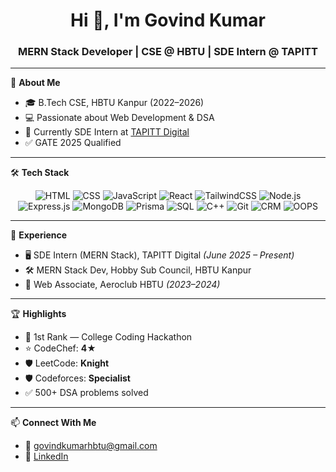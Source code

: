 <h1 align="center">Hi 👋, I'm Govind Kumar</h1>
<h3 align="center">MERN Stack Developer | CSE @ HBTU | SDE Intern @ TAPITT</h3>

---

🚀 **About Me**

- 🎓 B.Tech CSE, HBTU Kanpur (2022–2026)  
- 💻 Passionate about Web Development & DSA  
- 🔭 Currently SDE Intern at [TAPITT Digital](https://github.com/tapittdigital)  
- ✅ GATE 2025 Qualified  

---

🛠️ **Tech Stack**

<p align="center">
  <!-- Web Tech -->
  <img src="https://img.shields.io/badge/HTML5-E34F26?style=for-the-badge&logo=html5&logoColor=white" alt="HTML" />
  <img src="https://img.shields.io/badge/CSS3-1572B6?style=for-the-badge&logo=css3&logoColor=white" alt="CSS" />
  <img src="https://img.shields.io/badge/JavaScript-F7DF1E?style=for-the-badge&logo=javascript&logoColor=black" alt="JavaScript" />
  <img src="https://img.shields.io/badge/React-20232A?style=for-the-badge&logo=react&logoColor=61DAFB" alt="React" />
  <img src="https://img.shields.io/badge/TailwindCSS-06B6D4?style=for-the-badge&logo=tailwind-css&logoColor=white" alt="TailwindCSS" />

  <!-- Backend & DB -->
  <img src="https://img.shields.io/badge/Node.js-339933?style=for-the-badge&logo=nodedotjs&logoColor=white" alt="Node.js" />
  <img src="https://img.shields.io/badge/Express.js-000000?style=for-the-badge&logo=express&logoColor=white" alt="Express.js" />
  <img src="https://img.shields.io/badge/MongoDB-4EA94B?style=for-the-badge&logo=mongodb&logoColor=white" alt="MongoDB" />
  <img src="https://img.shields.io/badge/Prisma-2D3748?style=for-the-badge&logo=prisma&logoColor=white" alt="Prisma" />
  <img src="https://img.shields.io/badge/SQL-4479A1?style=for-the-badge&logo=mysql&logoColor=white" alt="SQL" />

  <!-- Other Skills -->
  <img src="https://img.shields.io/badge/C++-00599C?style=for-the-badge&logo=cplusplus&logoColor=white" alt="C++" />
  <img src="https://img.shields.io/badge/Git-F05032?style=for-the-badge&logo=git&logoColor=white" alt="Git" />
  <img src="https://img.shields.io/badge/CRM-0A66C2?style=for-the-badge&logo=zoho&logoColor=white" alt="CRM" />
  <img src="https://img.shields.io/badge/OOPS-8E44AD?style=for-the-badge&logo=circle&logoColor=white" alt="OOPS" />
</p>

---

💼 **Experience**

- 🖥️ SDE Intern (MERN Stack), TAPITT Digital *(June 2025 – Present)*  
- 🛠️ MERN Stack Dev, Hobby Sub Council, HBTU Kanpur 
- 🔧 Web Associate, Aeroclub HBTU *(2023–2024)*  

---

🏆 **Highlights**

- 🥇 1st Rank — College Coding Hackathon  
- ⭐ CodeChef: **4★**  
- 🛡️ LeetCode: **Knight**  
- 🛡️ Codeforces: **Specialist**  
- ✅ 500+ DSA problems solved  

---

📫 **Connect With Me**

- 📧 govindkumarhbtu@gmail.com  
- 💼 [LinkedIn](https://www.linkedin.com/in/govind-kumar-552414253/)

